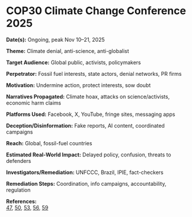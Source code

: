 # COP30 Climate Change Conference 2025

**Date(s):** Ongoing, peak Nov 10–21, 2025

**Theme:** Climate denial, anti-science, anti-globalist

**Target Audience:** Global public, activists, policymakers

**Perpetrator:** Fossil fuel interests, state actors, denial networks, PR firms

**Motivation:** Undermine action, protect interests, sow doubt

**Narratives Propagated:** Climate hoax, attacks on science/activists, economic harm claims

**Platforms Used:** Facebook, X, YouTube, fringe sites, messaging apps

**Deception/Disinformation:** Fake reports, AI content, coordinated campaigns

**Reach:** Global, fossil-fuel countries

**Estimated Real-World Impact:** Delayed policy, confusion, threats to defenders

**Investigators/Remediation:** UNFCCC, Brazil, IPIE, fact-checkers

**Remediation Steps:** Coordination, info campaigns, accountability, regulation

**References:**  
[47](https://www.crcresearch.org/crc-blog/obstructing-climate-action-report-finds-climate-misinformation-fueling-global-catastrophe), [50](https://www.disinfo.eu/publications/dont-stop-me-now-the-growing-disinformation-threat-against-climate-change), [53](https://india.mongabay.com/short-article/2025/07/climate-misinformation-leads-people-to-lose-hope-and-faith-in-science-report/), [56](https://globalwitness.org/en/campaigns/digital-threats/falsehoods-and-forecasts-our-2025-predictions-for-climate-disinformation/), [59](https://cop30.br/en/news-about-cop30/climate-disinformation-at-the-center-of-geopolitics-cop30-presidency-leads-global-coordination-on-the-issue)
